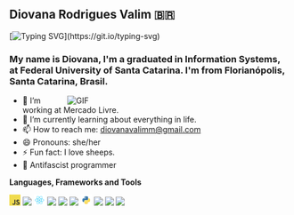 
## Diovana Rodrigues Valim :brazil:
[![Typing SVG](https://readme-typing-svg.herokuapp.com?font=Fira+Code&weight=500&size=24&pause=1000&color=EE98F7&width=435&lines=Hi%2C+there!)](https://git.io/typing-svg)

### My name is Diovana, I'm a graduated in Information Systems, at Federal University of Santa Catarina. I'm from Florianópolis, Santa Catarina, Brasil. 

  <img align="right" alt="GIF" src="https://octodex.github.com/images/nyantocat.gif" width="400px" />
  
- 🔭 I’m working at Mercado Livre.
- 🌱 I’m currently learning about everything in life.
- 📫 How to reach me: diovanavalimm@gmail.com
- 😄 Pronouns: she/her
- ⚡ Fun fact: I love sheeps.
- 󠁧󠁢󠁥󠁮󠁧󠁿🚩 Antifascist programmer

**Languages, Frameworks and Tools**

<code><img height="20" src="https://raw.githubusercontent.com/github/explore/80688e429a7d4ef2fca1e82350fe8e3517d3494d/topics/javascript/javascript.png"></code>
<code><img height="20" src="https://cdn.jsdelivr.net/gh/devicons/devicon/icons/typescript/typescript-original.svg"></code>
<code><img height="20" src="https://raw.githubusercontent.com/github/explore/80688e429a7d4ef2fca1e82350fe8e3517d3494d/topics/react/react.png"></code>
<code><img height="20" src="https://cdn.jsdelivr.net/gh/devicons/devicon/icons/nodejs/nodejs-original.svg"></code>
<code><img height="20" src="https://cdn.jsdelivr.net/gh/devicons/devicon/icons/postgresql/postgresql-original.svg" /></code>
<code><img height="20" src="https://cdn4.iconfinder.com/data/icons/logos-and-brands/512/285_R_Project_logo-512.png"></code>
<code><img height="20" src="https://raw.githubusercontent.com/github/explore/80688e429a7d4ef2fca1e82350fe8e3517d3494d/topics/python/python.png"></code>
<code><img height="20" src="https://www.ifpe.edu.br/campus/palmares/noticias/curso-de-extensao-em-java/javalogo.png"></code>
<code><img height="20" src="https://cdn.icon-icons.com/icons2/2699/PNG/512/golang_logo_icon_171073.png"></code>
<code><img height="20" src="https://cdn-icons-png.flaticon.com/512/5968/5968313.png"></code>

